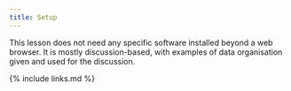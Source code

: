 ```yaml
---
title: Setup
---
```


This lesson does not need any specific software installed beyond a web browser.
It is mostly discussion-based, with examples of data organisation given and used for the discussion.


{% include links.md %}
